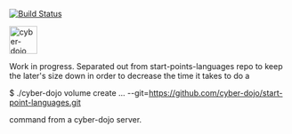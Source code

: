 [![Build Status](https://travis-ci.org/cyber-dojo/Dockerfiles.svg?branch=master)](https://travis-ci.org/cyber-dojo/Dockerfiles)

<img src="https://raw.githubusercontent.com/cyber-dojo/web/master/public/images/home_page_logo.png" alt="cyber-dojo yin/yang logo" width="50px" height="50px"/>

Work in progress.
Separated out from start-points-languages repo to keep the later's size down
in order to decrease the time it takes to do a

$ ./cyber-dojo volume create ... --git=https://github.com/cyber-dojo/start-point-languages.git

command from a cyber-dojo server.
